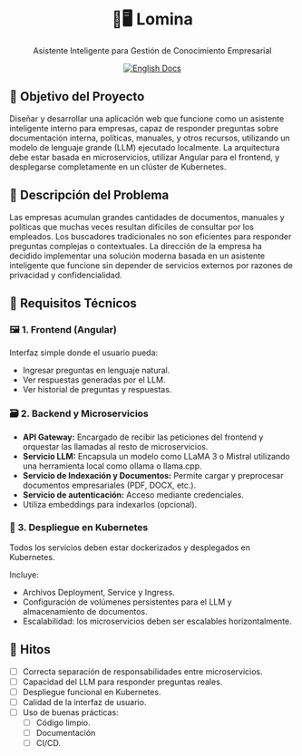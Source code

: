 <div align="center">
  <p align="center">
    <h1> 🧠🖥️ Lomina </h1>
  </p>
  <p>
    Asistente Inteligente para Gestión de Conocimiento Empresarial
  </p>
  
  [![English Docs](https://img.shields.io/badge/README-English-blue?style=for-the-badge)](./README.en.md)

</div>




## 🎯 Objetivo del Proyecto
Diseñar y desarrollar una aplicación web que funcione como un asistente inteligente interno para empresas, capaz de responder preguntas sobre documentación interna, políticas, manuales, y otros recursos, utilizando un modelo de lenguaje grande (LLM) ejecutado localmente. La arquitectura debe estar basada en microservicios, utilizar Angular para el frontend, y desplegarse completamente en un clúster de Kubernetes.

## 📘 Descripción del Problema
Las empresas acumulan grandes cantidades de documentos, manuales y políticas que muchas veces resultan difíciles de consultar por los empleados. Los buscadores tradicionales no son eficientes para responder preguntas complejas o contextuales. La dirección de la empresa ha decidido implementar una solución moderna basada en un asistente inteligente que funcione sin depender de servicios externos por razones de privacidad y confidencialidad.

## 🧱 Requisitos Técnicos
### 🖼️ 1. Frontend (Angular)
Interfaz simple donde el usuario pueda:

- Ingresar preguntas en lenguaje natural.
- Ver respuestas generadas por el LLM.
- Ver historial de preguntas y respuestas.

### 🗃️ 2. Backend y Microservicios
- **API Gateway:** Encargado de recibir las peticiones del frontend y orquestar las llamadas al resto de microservicios.
- **Servicio LLM:** Encapsula un modelo como LLaMA 3 o Mistral utilizando una herramienta local como ollama o llama.cpp.
- **Servicio de Indexación y Documentos:**
Permite cargar y preprocesar documentos empresariales (PDF, DOCX, etc.).
- **Servicio de autenticación:** Acceso mediante credenciales.
- Utiliza embeddings para indexarlos (opcional).

### 🎢 3. Despliegue en Kubernetes
Todos los servicios deben estar dockerizados y desplegados en Kubernetes.

Incluye:
- Archivos Deployment, Service y Ingress.
- Configuración de volúmenes persistentes para el LLM y almacenamiento de documentos.
- Escalabilidad: los microservicios deben ser escalables horizontalmente.

## 🧪 Hitos
- [ ] Correcta separación de responsabilidades entre microservicios.
- [ ] Capacidad del LLM para responder preguntas reales.
- [ ] Despliegue funcional en Kubernetes.
- [ ] Calidad de la interfaz de usuario.
- [ ] Uso de buenas prácticas:
  - [ ]  Código limpio.
  - [ ]  Documentación
  - [ ]  CI/CD.
